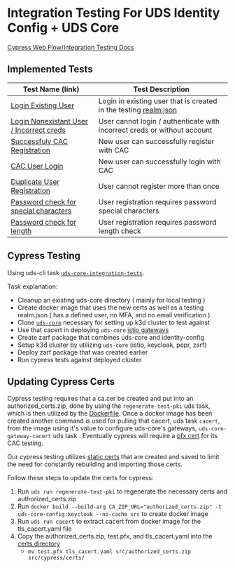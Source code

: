 # Integration Testing For UDS Identity Config + UDS Core
[Cypress Web Flow/Integration Testing Docs](https://docs.cypress.io/guides/overview/why-cypress)

## Implemented Tests
| Test Name (link) | Test Description |
|------------------|------------------|
| [Login Existing User](https://github.com/defenseunicorns/uds-identity-config/blob/main/src/test/cypress/e2e/login.cy.ts) | Login in existing user that is created in the testing [realm.json](https://github.com/defenseunicorns/uds-identity-config/blob/main/src/test/cypress/realm.json) |
| [Login Nonexistant User / Incorrect creds](https://github.com/defenseunicorns/uds-identity-config/blob/main/src/test/cypress/e2e/login.cy.ts) | User cannot login / authenticate with incorrect creds or without account |
| [Successfuly CAC Registration](https://github.com/defenseunicorns/uds-identity-config/blob/main/src/test/cypress/e2e/registration.cy.ts) | New user can successfully register with CAC |
| [CAC User Login](https://github.com/defenseunicorns/uds-identity-config/blob/main/src/test/cypress/e2e/registration.cy.ts) | New user can successfully login with CAC |
| [Duplicate User Registration](https://github.com/defenseunicorns/uds-identity-config/blob/main/src/test/cypress/e2e/registration.cy.ts) | User cannot register more than once |
| [Password check for special characters](https://github.com/defenseunicorns/uds-identity-config/blob/main/src/test/cypress/e2e/registration.cy.ts) | User registration requires password special characters |
| [Password check for length](https://github.com/defenseunicorns/uds-identity-config/blob/main/src/test/cypress/e2e/registration.cy.ts) | User registration requires password length check |

## Cypress Testing
Using uds-cli task [`uds-core-integration-tests`](https://github.com/defenseunicorns/uds-identity-config/blob/main/tasks.yaml). 

Task explanation:
  - Cleanup an existing uds-core directory ( mainly for local testing )
  - Create docker image that uses the new certs as well as a testing realm.json ( has a defined user, no MFA, and no email verification )
  - Clone [`uds-core`](https://github.com/defenseunicorns/uds-core) necessary for setting up k3d cluster to test against
  - Use that cacert in deploying `uds-core` [istio gateways](https://github.com/defenseunicorns/uds-core/tree/main/src/istio/values)
  - Create zarf package that combines uds-core and identity-config
  - Setup k3d cluster by utilizing `uds-core` (istio, keycloak, pepr, zarf)
  - Deploy zarf package that was created earlier
  - Run cypress tests against deployed cluster

## Updating Cypress Certs
Cypress testing requires that a ca.cer be created and put into an authorized_certs.zip, done by using the `regenerate-test-pki` uds task, which is then utilized by the [Dockerfile](https://github.com/defenseunicorns/uds-identity-config/blob/main/src/Dockerfile). Once a docker image has been created another command is used for pulling that cacert, uds task `cacert`, from the image using it's value to configure uds-core's gateways, `uds-core-gateway-cacert` uds task . Eventually cypress will require a [pfx cert](https://github.com/defenseunicorns/uds-identity-config/blob/main/src/test/cypress/cypress.config.ts) for its CAC testing. 

Our cypress testing utilizes [static certs](https://github.com/defenseunicorns/uds-identity-config/tree/main/src/test/cypress/certs) that are created and saved to limit the need for constantly rebuilding and importing those certs.

Follow these steps to update the certs for cypress:
1. Run `uds run regenerate-test-pki` to regenerate the necessary certs and authorized_certs.zip
2. Run `docker build --build-arg CA_ZIP_URL="authorized_certs.zip" -t uds-core-config:keycloak --no-cache src` to create docker image
3. Run `uds run cacert` to extract cacert from docker image for the tls_cacert.yaml file
4. Copy the authorized_certs.zip, test.pfx, and tls_cacert.yaml into the [certs directory](https://github.com/defenseunicorns/uds-identity-config/tree/main/src/test/cypress/certs)
   - `mv test.pfx tls_cacert.yaml src/authorized_certs.zip src/cypress/certs/`
